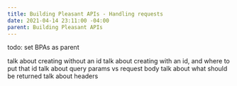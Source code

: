 ```yaml
---
title: Building Pleasant APIs - Handling requests
date: 2021-04-14 23:11:00 -04:00
parent: Building Pleasant APIs
---
```


todo: set BPAs as parent

talk about creating without an id
talk about creating with an id, and where to put that id
talk about query params vs request body
talk about what should be returned
talk about headers